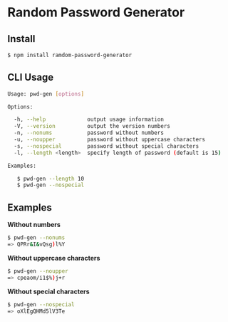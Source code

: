 # Random Password Generator

## Install

```bash
$ npm install ramdom-password-generator
```

## CLI Usage

```bash
Usage: pwd-gen [options]

Options:

  -h, --help             output usage information
  -V, --version          output the version numbers
  -n, --nonums           password without numbers
  -u, --noupper          password without uppercase characters
  -s, --nospecial        password without special characters
  -l, --length <length>  specify length of password (default is 15)

Examples:

   $ pwd-gen --length 10
   $ pwd-gen --nospecial
```

## Examples

**Without numbers**
```bash
$ pwd-gen --nonums
=> QPRr&I&vQsg)l%Y
```

**Without uppercase characters**
```bash
$ pwd-gen --noupper
=> cpeaom/i1$%)j+r
```

**Without special characters**
```bash
$ pwd-gen --nospecial
=> oXlEgQHMd5lV3Te
```
